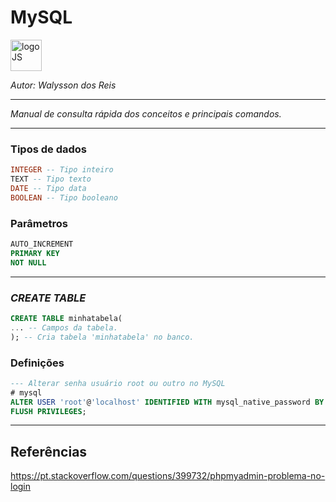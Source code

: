 # **MySQL**
<div>
<img src="https://logodownload.org/wp-content/uploads/2016/10/mysql-logo-1.png" alt="logoJS" width="50px"/> 
</div>

*Autor: Walysson dos Reis*

----------------------------------------------
*Manual de consulta rápida dos conceitos e principais comandos.*  

---------------------
### Tipos de dados
~~~SQL
INTEGER -- Tipo inteiro
TEXT -- Tipo texto
DATE -- Tipo data
BOOLEAN -- Tipo booleano
~~~
### Parâmetros
~~~SQL
AUTO_INCREMENT
PRIMARY KEY
NOT NULL
~~~
---------------------
### *CREATE TABLE*
~~~SQL
CREATE TABLE minhatabela(
... -- Campos da tabela.
); -- Cria tabela 'minhatabela' no banco. 
~~~
### Definições
~~~SQL
--- Alterar senha usuário root ou outro no MySQL
# mysql
ALTER USER 'root'@'localhost' IDENTIFIED WITH mysql_native_password BY 'digitesuasenha';
FLUSH PRIVILEGES;
~~~
--------
## Referências  
https://pt.stackoverflow.com/questions/399732/phpmyadmin-problema-no-login  

